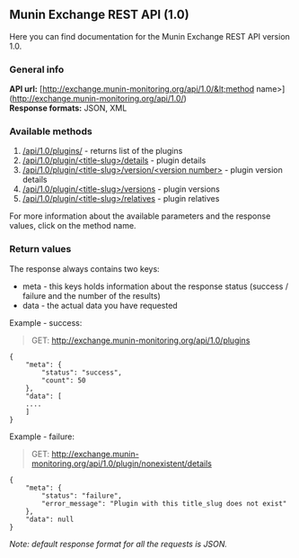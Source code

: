 ## Munin Exchange REST API (1.0) ##

Here you can find documentation for the Munin Exchange REST API version 1.0.

### General info ###

**API url:** [http://exchange.munin-monitoring.org/api/1.0/&lt;method name&gt;](http://exchange.munin-monitoring.org/api/1.0/<method name>)  
**Response formats:** JSON, XML

### Available methods ###

1. [/api/1.0/plugins/](/docs/api/1-0/plugins/) - returns list of the plugins
1. [/api/1.0/plugin/&lt;title-slug&gt;/details](/docs/api/1-0/plugin_details/) - plugin details
1. [/api/1.0/plugin/&lt;title-slug&gt;/version/&lt;version number&gt;](/docs/api/1-0/plugin_version/) - plugin version details
1. [/api/1.0/plugin/&lt;title-slug&gt;/versions](/docs/api/1-0/plugin_versions/) - plugin versions
1. [/api/1.0/plugin/&lt;title-slug&gt;/relatives](/docs/api/1-0/plugin_relatives/) - plugin relatives

For more information about the available parameters and the response values, click on the method name.

### Return values ###

The response always contains two keys:

- meta - this keys holds information about the response status (success / failure and the number of the results)
- data - the actual data you have requested

Example - success:

> GET: http://exchange.munin-monitoring.org/api/1.0/plugins

    {
        "meta": {
            "status": "success", 
            "count": 50
        }, 
        "data": [
        ....
        ]
    }
    
Example - failure:

> GET: http://exchange.munin-monitoring.org/api/1.0/plugin/nonexistent/details

    {
        "meta": {
            "status": "failure", 
            "error_message": "Plugin with this title_slug does not exist"
        }, 
        "data": null
    }

*Note: default response format for all the requests is JSON.*